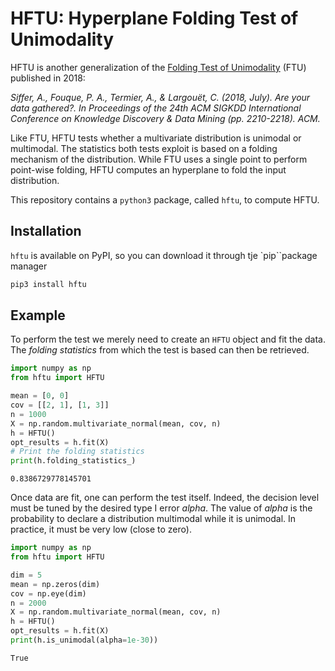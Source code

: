 # HFTU: Hyperplane Folding Test of Unimodality

HFTU is another generalization of the [Folding Test of Unimodality](https://asiffer.github.io/libfolding/) (FTU) published in 2018:

*Siffer, A., Fouque, P. A., Termier, A., & Largouët, C. (2018, July). Are your data gathered?. In Proceedings of the 24th ACM SIGKDD International Conference on Knowledge Discovery & Data Mining (pp. 2210-2218). ACM.*

Like FTU, HFTU tests whether a multivariate distribution is unimodal or multimodal. The statistics both tests exploit is based on a folding mechanism of the distribution. While FTU uses a single point to perform point-wise folding, HFTU computes an hyperplane to fold the input distribution.

This repository contains a `python3` package, called `hftu`, to compute HFTU.

## Installation

`hftu` is available on PyPI, so you can download it through tje `pip``package manager

```sh
pip3 install hftu
```

## Example


To perform the test we merely need to create an `HFTU` object and fit the data. The *folding statistics* from which the test is based can then be retrieved.

```python
import numpy as np
from hftu import HFTU

mean = [0, 0]
cov = [[2, 1], [1, 3]]
n = 1000
X = np.random.multivariate_normal(mean, cov, n)
h = HFTU()
opt_results = h.fit(X)
# Print the folding statistics
print(h.folding_statistics_)
```
```python3
0.8386729778145701
```

Once data are fit, one can perform the test itself. Indeed, the decision level must be tuned by the desired type I error *alpha*.
The value of *alpha* is the probability to declare a distribution multimodal while it is unimodal. In practice, it must be very low (close to zero).

```python
import numpy as np
from hftu import HFTU

dim = 5
mean = np.zeros(dim)
cov = np.eye(dim)
n = 2000
X = np.random.multivariate_normal(mean, cov, n)
h = HFTU()
opt_results = h.fit(X)
print(h.is_unimodal(alpha=1e-30))
```
```python3
True
```